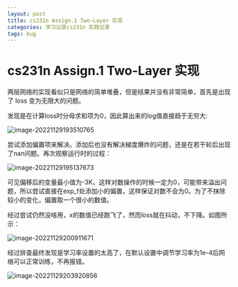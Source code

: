 ```yaml
---
layout: post
title: cs231n Assign.1 Two-Layer 实现
categories: 学习记录cs231n 实践记录
tags: bug
---
```

# cs231n Assign.1 Two-Layer 实现

两层网络的实现看似只是网络的简单堆叠，但是结果并没有非常简单，首先是出现了 loss 变为无限大的问题。

发现是在计算loss时分母求和项为0，因此算出来的log值直接趋于无穷大:

![image-20221129193510765](https://lh-picbed.oss-cn-chengdu.aliyuncs.com/image-20221129193510765.png)

尝试添加偏置项来解决。添加后也没有解决梯度爆炸的问题，还是在若干轮后出现了nan问题。再次观察运行时的过程：

![image-20221129195137673](https://lh-picbed.oss-cn-chengdu.aliyuncs.com/image-20221129195137673.png)

可见偏移后的变量最小值为-3K，这样对数操作的时候一定为0，可能带来溢出问题，所以尝试直接在exp_f处添加小的偏置，这样保证对数不会为0。为了不抹除较小的变化，偏置取一个很小的数值。

经过尝试仍然没啥用，x的数值已经跑飞了，然而loss就在抖动，不下降。如图所示：

![image-20221129200911671](https://lh-picbed.oss-cn-chengdu.aliyuncs.com/image-20221129200911671.png)

经过排查最终发现是学习率设置的太高了，在默认设置中调节学习率为1e-4后网络可以正常训练，不再报错。

![image-20221129203920856](https://lh-picbed.oss-cn-chengdu.aliyuncs.com/image-20221129203920856.png)

